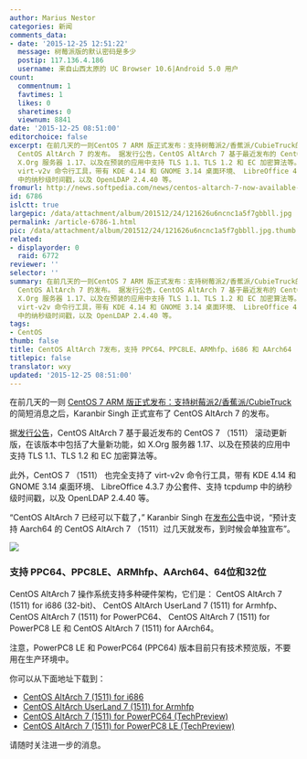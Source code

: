 ```yaml
---
author: Marius Nestor
categories: 新闻
comments_data:
- date: '2015-12-25 12:51:22'
  message: 树莓派版的默认密码是多少
  postip: 117.136.4.186
  username: 来自山西太原的 UC Browser 10.6|Android 5.0 用户
count:
  commentnum: 1
  favtimes: 1
  likes: 0
  sharetimes: 0
  viewnum: 8841
date: '2015-12-25 08:51:00'
editorchoice: false
excerpt: 在前几天的一则CentOS 7 ARM 版正式发布：支持树莓派2/香蕉派/CubieTruck的简短消息之后，Karanbir Singh 正式宣布了
  CentOS AltArch 7 的发布。 据发行公告，CentOS AltArch 7 基于最近发布的 CentOS 7 （1511） 滚动更新版，在该版本中包括了大量新功能，如
  X.Org 服务器 1.17、以及在预装的应用中支持 TLS 1.1、TLS 1.2 和 EC 加密算法等。 此外，CentOS 7 （1511） 也完全支持了
  virt-v2v 命令行工具，带有 KDE 4.14 和 GNOME 3.14 桌面环境、 LibreOffice 4.3.7 办公套件、支持 tcpdump
  中的纳秒级时间戳，以及 OpenLDAP 2.4.40 等。
fromurl: http://news.softpedia.com/news/centos-altarch-7-now-available-for-aarch64-powerpc64-powerpc8-le-and-armhfp-497950.shtml
id: 6786
islctt: true
largepic: /data/attachment/album/201512/24/121626u6ncnc1a5f7gbbll.jpg
permalink: /article-6786-1.html
pic: /data/attachment/album/201512/24/121626u6ncnc1a5f7gbbll.jpg.thumb.jpg
related:
- displayorder: 0
  raid: 6772
reviewer: ''
selector: ''
summary: 在前几天的一则CentOS 7 ARM 版正式发布：支持树莓派2/香蕉派/CubieTruck的简短消息之后，Karanbir Singh 正式宣布了
  CentOS AltArch 7 的发布。 据发行公告，CentOS AltArch 7 基于最近发布的 CentOS 7 （1511） 滚动更新版，在该版本中包括了大量新功能，如
  X.Org 服务器 1.17、以及在预装的应用中支持 TLS 1.1、TLS 1.2 和 EC 加密算法等。 此外，CentOS 7 （1511） 也完全支持了
  virt-v2v 命令行工具，带有 KDE 4.14 和 GNOME 3.14 桌面环境、 LibreOffice 4.3.7 办公套件、支持 tcpdump
  中的纳秒级时间戳，以及 OpenLDAP 2.4.40 等。
tags:
- CentOS
thumb: false
title: CentOS AltArch 7发布，支持 PPC64、PPC8LE、ARMhfp、i686 和 AArch64
titlepic: false
translator: wxy
updated: '2015-12-25 08:51:00'
---
```


在前几天的一则 [CentOS 7 ARM 版正式发布：支持树莓派2/香蕉派/CubieTruck](/article-6772-1.html "CentOS 7 ARM 版正式发布：支持树莓派2/香蕉派/CubieTruck") 的简短消息之后，Karanbir Singh 正式宣布了 CentOS AltArch 7 的发布。


据[发行公告](https://lists.centos.org/pipermail/centos-announce/2015-December/021556.html)，CentOS AltArch 7 基于最近发布的 CentOS 7 （1511） 滚动更新版，在该版本中包括了大量新功能，如 X.Org 服务器 1.17、以及在预装的应用中支持 TLS 1.1、TLS 1.2 和 EC 加密算法等。


此外，CentOS 7 （1511） 也完全支持了 virt-v2v 命令行工具，带有 KDE 4.14 和 GNOME 3.14 桌面环境、 LibreOffice 4.3.7 办公套件、支持 tcpdump 中的纳秒级时间戳，以及 OpenLDAP 2.4.40 等。


“CentOS AltArch 7 已经可以下载了，” Karanbir Singh 在[发布公告](https://lists.centos.org/pipermail/centos-announce/2015-December/021556.html)中说，“预计支持 Aarch64 的 CentOS AltArch 7 （1511）过几天就发布，到时候会单独宣布”。


![](/data/attachment/album/201512/24/121626u6ncnc1a5f7gbbll.jpg)


### 支持 PPC64、PPC8LE、ARMhfp、AArch64、64位和32位


CentOS AltArch 7 操作系统支持多种硬件架构，它们是： CentOS AltArch 7 (1511) for i686 (32-bit)、 CentOS AltArch UserLand 7 (1511) for Armhfp、CentOS AltArch 7 (1511) for PowerPC64、 CentOS AltArch 7 (1511) for PowerPC8 LE 和 CentOS AltArch 7 (1511) for AArch64。


注意，PowerPC8 LE 和 PowerPC64 (PPC64) 版本目前只有技术预览版，不要用在生产环境中。


你可以从下面地址下载到：


* [CentOS AltArch 7 (1511) for i686](http://mirror.centos.org/altarch/7.2.1511/isos/i386/)
* [CentOS AltArch UserLand 7 (1511) for Armhfp](http://mirror.centos.org/altarch/7.2.1511/isos/armhfp/)
* [CentOS AltArch 7 (1511) for PowerPC64 (TechPreview)](http://mirror.centos.org/altarch/7.2.1511/isos/ppc64/)
* [CentOS AltArch 7 (1511) for PowerPC8 LE (TechPreview)](http://mirror.centos.org/altarch/7.2.1511/isos/ppc64le/)


请随时关注进一步的消息。